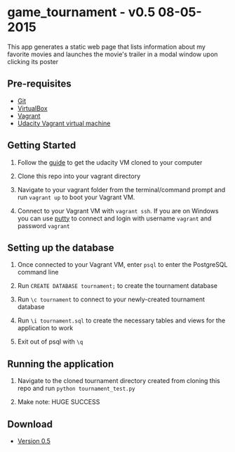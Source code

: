 game_tournament - v0.5 08-05-2015
===================================

This app generates a static web page that lists information
about my favorite movies and launches the movie's trailer
in a modal window upon clicking its poster

Pre-requisites
--------------

- [Git]()
- [VirtualBox](https://www.virtualbox.org/)
- [Vagrant](https://www.vagrantup.com/)
- [Udacity Vagrant virtual machine](https://www.udacity.com/wiki/ud088/vagrant)

Getting Started
---------------

1. Follow the [guide]() to get the udacity VM cloned to your computer

2. Clone this repo into your vagrant directory

3. Navigate to your vagrant folder from the terminal/command prompt and run `vagrant up` to boot your Vagrant VM.

4. Connect to your Vagrant VM with `vagrant ssh`. If you are on Windows you can use [putty](http://www.chiark.greenend.org.uk/~sgtatham/putty/) to connect and login with username `vagrant` and password `vagrant`

Setting up the database
---------------

1. Once connected to your Vagrant VM, enter `psql` to enter the PostgreSQL command line

2. Run `CREATE DATABASE tournament;` to create the tournament database

3. Run `\c tournament` to connect to your newly-created tournament database

4. Run `\i tournament.sql` to create the necessary tables and views for the application to work

5. Exit out of psql with `\q`

Running the application
---------------

1. Navigate to the cloned tournament directory created from cloning this repo and run `python tournament_test.py`

2. Make note: HUGE SUCCESS

Download
-------
- [Version 0.5](https://github.com/Drkeenbean/game_tournament/master.zip)
